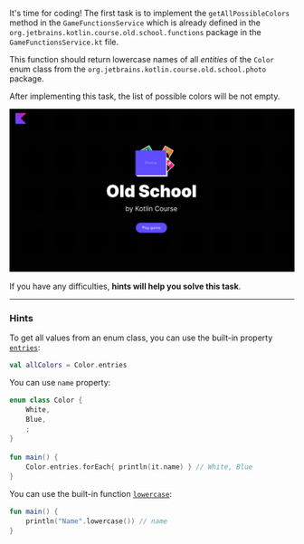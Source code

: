 It's time for coding! The first task is to implement the `getAllPossibleColors` 
method in the `GameFunctionsService` which is already defined in the `org.jetbrains.kotlin.course.old.school.functions` 
package in the `GameFunctionsService.kt` file.

This function should return lowercase names of all _entities_ of the `Color` enum class from the `org.jetbrains.kotlin.course.old.school.photo` package.

After implementing this task, the list of possible colors will be not empty.

<div class="hint" title="Push me to view the expected state of the application after completing this task">

![Current state](../../utils/src/main/resources/images/old/school/states/state_1.gif)

</div>

If you have any difficulties, **hints will help you solve this task**.

----

### Hints

<div class="hint" title="Push me to learn how to get all values from an enum class">

To get all values from an enum class, you can use the built-in property [`entries`](https://kotlinlang.org/docs/enum-classes.html#working-with-enum-constants):
```kotlin
val allColors = Color.entries
```
</div>

<div class="hint" title="Push me to learn how to name of an enum entry">

You can use `name` property:
```kotlin
enum class Color {
    White,
    Blue,
    ;
}

fun main() {
    Color.entries.forEach{ println(it.name) } // White, Blue
}
```
</div>

<div class="hint" title="Push me to learn how to lowercase a string">

You can use the built-in function [`lowercase`](https://kotlinlang.org/api/latest/jvm/stdlib/kotlin.text/lowercase.html):
```kotlin
fun main() {
    println("Name".lowercase()) // name
}
```
</div>
